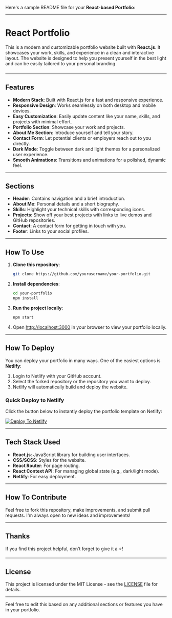 Here's a sample README file for your **React-based Portfolio**:

---

# React Portfolio

This is a modern and customizable portfolio website built with **React.js**. It showcases your work, skills, and experience in a clean and interactive layout. The website is designed to help you present yourself in the best light and can be easily tailored to your personal branding.

### 

---

## Features

* **Modern Stack**: Built with React.js for a fast and responsive experience.
* **Responsive Design**: Works seamlessly on both desktop and mobile devices.
* **Easy Customization**: Easily update content like your name, skills, and projects with minimal effort.
* **Portfolio Section**: Showcase your work and projects.
* **About Me Section**: Introduce yourself and tell your story.
* **Contact Form**: Let potential clients or employers reach out to you directly.
* **Dark Mode**: Toggle between dark and light themes for a personalized user experience.
* **Smooth Animations**: Transitions and animations for a polished, dynamic feel.

---

## Sections

* **Header**: Contains navigation and a brief introduction.
* **About Me**: Personal details and a short biography.
* **Skills**: Highlight your technical skills with corresponding icons.
* **Projects**: Show off your best projects with links to live demos and GitHub repositories.
* **Contact**: A contact form for getting in touch with you.
* **Footer**: Links to your social profiles.

---

## How To Use

1. **Clone this repository**:

   ```bash
   git clone https://github.com/yourusername/your-portfolio.git
   ```

2. **Install dependencies**:

   ```bash
   cd your-portfolio
   npm install
   ```

3. **Run the project locally**:

   ```bash
   npm start
   ```

4. Open [http://localhost:3000](http://localhost:3000) in your browser to view your portfolio locally.

---

## How To Deploy

You can deploy your portfolio in many ways. One of the easiest options is **Netlify**:

1. Login to Netlify with your GitHub account.
2. Select the forked repository or the repository you want to deploy.
3. Netlify will automatically build and deploy the website.

### Quick Deploy to Netlify

Click the button below to instantly deploy the portfolio template on Netlify:

[![Deploy To Netlify](https://www.netlify.com/img/deploy/button.svg)](https://app.netlify.com/start/deploy?repository=https://github.com/yourusername/your-portfolio)

---

## Tech Stack Used

* **React.js**: JavaScript library for building user interfaces.
* **CSS/SCSS**: Styles for the website.
* **React Router**: For page routing.
* **React Context API**: For managing global state (e.g., dark/light mode).
* **Netlify**: For easy deployment.

---

## How To Contribute

Feel free to fork this repository, make improvements, and submit pull requests. I'm always open to new ideas and improvements!

---

## Thanks

If you find this project helpful, don’t forget to give it a ⭐!

---

## License

This project is licensed under the MIT License - see the [LICENSE](LICENSE) file for details.

---

Feel free to edit this based on any additional sections or features you have in your portfolio.
